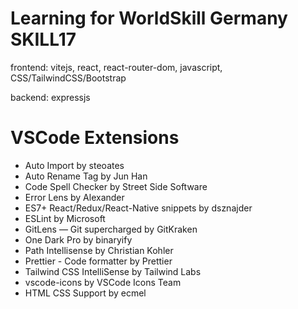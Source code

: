 # Learning for WorldSkill Germany SKILL17

frontend: vitejs, react, react-router-dom, javascript, CSS/TailwindCSS/Bootstrap

backend: expressjs

# VSCode Extensions

- Auto Import by steoates
- Auto Rename Tag by Jun Han
- Code Spell Checker by Street Side Software
- Error Lens by Alexander
- ES7+ React/Redux/React-Native snippets by dsznajder
- ESLint by Microsoft
- GitLens — Git supercharged by GitKraken
- One Dark Pro by binaryify
- Path Intellisense by Christian Kohler
- Prettier - Code formatter by Prettier
- Tailwind CSS IntelliSense by Tailwind Labs
- vscode-icons by VSCode Icons Team
- HTML CSS Support by ecmel
